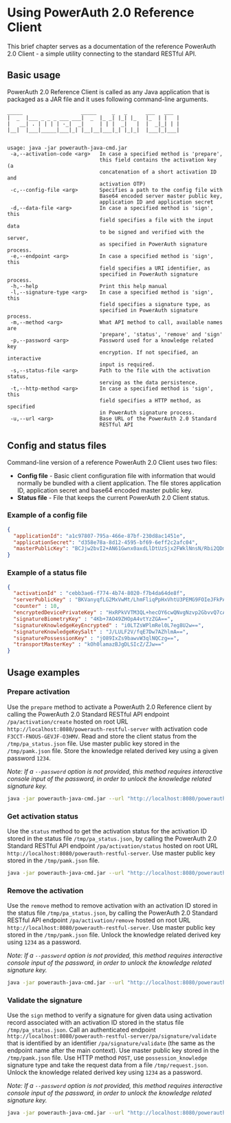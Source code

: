 # Using PowerAuth 2.0 Reference Client

This brief chapter serves as a documentation of the reference PowerAuth 2.0 Client - a simple utility connecting to the standard RESTful API.

## Basic usage

PowerAuth 2.0 Reference Client is called as any Java application that is packaged as a JAR file and it uses following command-line arguments.

```
_____                   _____     _   _      ___   ___
|  _  |___ _ _ _ ___ ___|  _  |_ _| |_| |_   |_  | |   |
|   __| . | | | | -_|  _|     | | |  _|   |  |  _|_| | |
|__|  |___|_____|___|_| |__|__|___|_| |_|_|  |___|_|___|


usage: java -jar powerauth-java-cmd.jar
 -a,--activation-code <arg>   In case a specified method is 'prepare',
                              this field contains the activation key (a
                              concatenation of a short activation ID and
                              activation OTP)
 -c,--config-file <arg>       Specifies a path to the config file with
                              Base64 encoded server master public key,
                              application ID and application secret
 -d,--data-file <arg>         In case a specified method is 'sign', this
                              field specifies a file with the input data
                              to be signed and verified with the server,
                              as specified in PowerAuth signature process.
 -e,--endpoint <arg>          In case a specified method is 'sign', this
                              field specifies a URI identifier, as
                              specified in PowerAuth signature process.
 -h,--help                    Print this help manual
 -l,--signature-type <arg>    In case a specified method is 'sign', this
                              field specifies a signature type, as
                              specified in PowerAuth signature process.
 -m,--method <arg>            What API method to call, available names are
                              'prepare', 'status', 'remove' and 'sign'
 -p,--password <arg>          Password used for a knowledge related key
                              encryption. If not specified, an interactive
                              input is required.
 -s,--status-file <arg>       Path to the file with the activation status,
                              serving as the data persistence.
 -t,--http-method <arg>       In case a specified method is 'sign', this
                              field specifies a HTTP method, as specified
                              in PowerAuth signature process.
 -u,--url <arg>               Base URL of the PowerAuth 2.0 Standard
                              RESTful API
```
## Config and status files

Command-line version of a reference PowerAuth 2.0 Client uses two files:

- **Config file** - Basic client configuration file with information that would normally be bundled with a client application. The file stores application ID, application secret and base64 encoded master public key.
- **Status file** - File that keeps the current PowerAuth 2.0 Client status.

### Example of a config file

```json
{
  "applicationId": "a1c97807-795a-466e-87bf-230d8ac1451e",
  "applicationSecret": "d358e78a-8d12-4595-bf69-6eff2c2afc04",
  "masterPublicKey": "BCJjw2bvI2+AN61Gwnx0axdLlDtUzSjx2FWklNnsN/Rbi2QDm7oIrCnMrz0s4RgE18KQC2gukK/bCzkDY+bR9bk="
}
```

### Example of a status file

```json
{
  "activationId" : "cebb3ae6-f774-4b74-8020-f7b4da64de8f",
  "serverPublicKey" : "BKVanyqfLG2MxVwMt/LhmFliqPpHxVhtU3PEMG9FOIeJFkPAQjHpije029//S+bOprC4j6a8DMukxfoYkCFfLjU=",
  "counter" : 10,
  "encryptedDevicePrivateKey" : "HxRPkVVTM3QL+hecOY6cwQNvgNzvp2GbvvQ7cAOUXxzAk1dDaZVh1hd+2k18ZHn2",
  "signatureBiometryKey" : "4Kb+7AO49ZHOpA4vtYzZGA==",
  "signatureKnowledgeKeyEncrypted" : "i0LTZsWPlmRel0L7eg8U2w==",
  "signatureKnowledgeKeySalt" : "J/LULF2V/fqE7Dw7AZhlmA==",
  "signaturePossessionKey" : "jO89IxZs9bawvW3qlNQCzg==",
  "transportMasterKey" : "kOh0lamazBJgDLSIcZ/ZJw=="
}
```

## Usage examples

### Prepare activation

Use the `prepare` method to activate a PowerAuth 2.0 Reference client by calling the PowerAuth 2.0 Standard RESTful API endpoint `/pa/activation/create` hosted on root URL `http://localhost:8080/powerauth-restful-server` with activation code `F3CCT-FNOUS-GEVJF-O3HMV`. Read and store the client status from the `/tmp/pa_status.json` file. Use master public key stored in the `/tmp/pamk.json` file. Store the knowledge related derived key using a given password `1234`.

_Note: If a `--password` option is not provided, this method requires interactive console input of the password, in order to unlock the knowledge related signature key._

```bash
java -jar powerauth-java-cmd.jar --url "http://localhost:8080/powerauth-restful-server" --status-file "/tmp/pa_status.json" --config-file "/tmp/pamk.json" --method "prepare" --password "1234" --activation-code "F3CCT-FNOUS-GEVJF-O3HMV"
```

### Get activation status

Use the `status` method to get the activation status for the activation ID stored in the status file `/tmp/pa_status.json`, by calling the PowerAuth 2.0 Standard RESTful API endpoint `/pa/activation/status` hosted on root URL `http://localhost:8080/powerauth-restful-server`. Use master public key stored in the `/tmp/pamk.json` file.

```bash
java -jar powerauth-java-cmd.jar --url "http://localhost:8080/powerauth-restful-server" --status-file "/tmp/pa_status.json" --config-file "/tmp/pamk.json" --method "status"
```

### Remove the activation

Use the `remove` method to remove activation with an activation ID stored in the status file `/tmp/pa_status.json`, by calling the PowerAuth 2.0 Standard RESTful API endpoint `/pa/activation/remove` hosted on root URL `http://localhost:8080/powerauth-restful-server`. Use master public key stored in the `/tmp/pamk.json` file. Unlock the knowledge related derived key using `1234` as a password.

_Note: If a `--password` option is not provided, this method requires interactive console input of the password, in order to unlock the knowledge related signature key._

```bash
java -jar powerauth-java-cmd.jar --url "http://localhost:8080/powerauth-restful-server" --status-file "/tmp/pa_status.json" --config-file "/tmp/pamk.json" --method "remove" --password "1234"
```

### Validate the signature

Use the `sign` method to verify a signature for given data using activation record associated with an activation ID stored in the status file `/tmp/pa_status.json`. Call an authenticated endpoint `http://localhost:8080/powerauth-restful-server/pa/signature/validate` that is identified by an identifier `/pa/signature/validate` (the same as the endpoint name after the main context). Use master public key stored in the `/tmp/pamk.json` file. Use HTTP method `POST`, use `possession_knowledge` signature type and take the request data from a file `/tmp/request.json`. Unlock the knowledge related derived key using `1234` as a password.

_Note: If a `--password` option is not provided, this method requires interactive console input of the password, in order to unlock the knowledge related signature key._

```bash
java -jar powerauth-java-cmd.jar --url "http://localhost:8080/powerauth-restful-server/pa/signature/validate" --status-file "/Users/petrdvorak/pa_status.json" --config-file "/Users/petrdvorak/pamk.json" --method "sign" --http-method "POST"  --endpoint "/pa/signature/validate" --signature-type "possession_knowledge" --data-file "/tmp/request.json"
```
